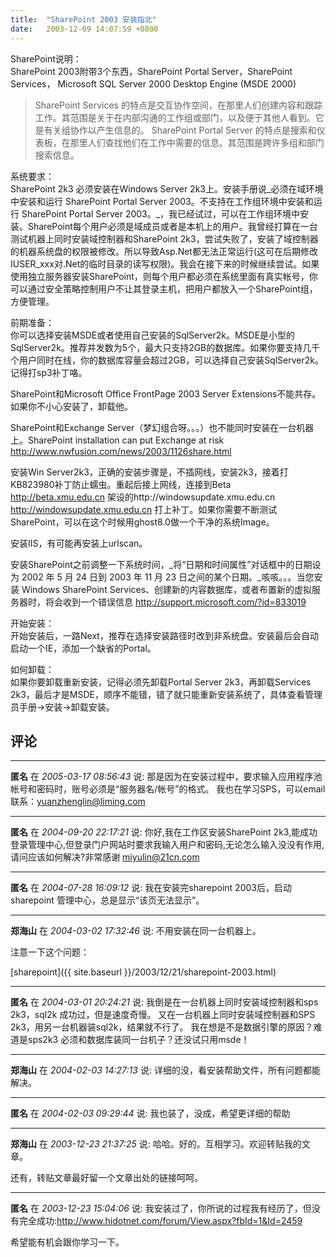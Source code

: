 ```yaml
---
title:  "SharePoint 2003 安装指北"
date:   2003-12-09 14:07:59 +0800
---
```


SharePoint说明：  
SharePoint 2003附带3个东西，SharePoint Portal Server，SharePoint Services， Microsoft SQL Server 2000 Desktop Engine (MSDE 2000)  

> SharePoint Services 的特点是交互协作空间，在那里人们创建内容和跟踪工作。其范围是关于在内部沟通的工作组或部门，以及便于其他人看到。它是有关组协作以产生信息的。
SharePoint Portal Server 的特点是搜索和仪表板，在那里人们查找他们在工作中需要的信息。其范围是跨许多组和部门搜索信息。

系统要求：  
SharePoint 2k3 必须安装在Windows Server 2k3上。安装手册说_必须在域环境中安装和运行 SharePoint Portal Server 2003。不支持在工作组环境中安装和运行 SharePoint Portal Server 2003。_，我已经试过，可以在工作组环境中安装。SharePoint每个用户必须是域成员或者是本机上的用户。我曾经打算在一台测试机器上同时安装域控制器和SharePoint 2k3，尝试失败了，安装了域控制器的机器系统盘的权限被修改。所以导致Asp.Net都无法正常运行(这可在后期修改IUSER_xxx对.Net的临时目录的读写权限)。我会在接下来的时候继续尝试。如果使用独立服务器安装SharePoint，则每个用户都必须在系统里面有真实帐号，你可以通过安全策略控制用户不让其登录主机，把用户都放入一个SharePoint组，方便管理。  

前期准备：  
你可以选择安装MSDE或者使用自己安装的SqlServer2k。MSDE是小型的SqlServer2k。推荐并发数为5个，最大只支持2GB的数据库。如果你要支持几千个用户同时在线，你的数据库容量会超过2GB，可以选择自己安装SqlServer2k。记得打sp3补丁咯。  

SharePoint和Microsoft Office FrontPage 2003 Server Extensions不能共存。如果你不小心安装了，卸载他。  

SharePoint和Exchange Server（梦幻组合呀。。。）也不能同时安装在一台机器上。SharePoint installation can put Exchange at risk http://www.nwfusion.com/news/2003/1126share.html

安装Win Server2k3，正确的安装步骤是，不插网线，安装2k3，接着打KB823980补丁防止蠕虫。重起后接上网线，连接到Beta http://beta.xmu.edu.cn 架设的http://windowsupdate.xmu.edu.cn http://windowsupdate.xmu.edu.cn 打上补丁。如果你需要不断测试SharePoint，可以在这个时候用ghost8.0做一个干净的系统Image。  

安装IIS，有可能再安装上urlscan。  

安装SharePoint之前调整一下系统时间，_将“日期和时间属性”对话框中的日期设为 2002 年 5 月 24 日到 2003 年 11 月 23 日之间的某个日期。_咳咳。。。当您安装 Windows SharePoint Services、创建新的内容数据库，或者布置新的虚拟服务器时，将会收到一个错误信息 http://support.microsoft.com/?id=833019

开始安装：  
开始安装后，一路Next，推荐在选择安装路径时改到非系统盘。安装最后会自动启动一个IE，添加一个缺省的Portal。  

如何卸载：  
如果你要卸载重新安装，记得必须先卸载Portal Server 2k3，再卸载Services 2k3，最后才是MSDE，顺序不能错，错了就只能重新安装系统了，具体查看管理员手册->安装->卸载安装。  


## 评论

*****
**匿名** 在 _2005-03-17 08:56:43_ 说: 那是因为在安装过程中，要求输入应用程序池帐号和密码时，账号必须是“服务器名/帐号”的格式。
我也在学习SPS，可以email联系：yuanzhenglin@liming.com

*****
**匿名** 在 _2004-09-20 22:17:21_ 说: 你好,我在工作区安装SharePoint 2k3,能成功登录管理中心,但登录门户网站时要求我输入用户和密码,无论怎么输入没没有作用,请问应该如何解决?非常感谢
miyulin@21cn.com

*****
**匿名** 在 _2004-07-28 16:09:12_ 说: 我在安装完sharepoint 2003后，启动sharepoint 管理中心，总是显示“该页无法显示”。

*****
**郑海山** 在 _2004-03-02 17:32:46_ 说: 不用安装在同一台机器上。

注意一下这个问题：

[sharepoint]({{ site.baseurl }}/2003/12/21/sharepoint-2003.html)

*****
**匿名** 在 _2004-03-01 20:24:21_ 说: 我倒是在一台机器上同时安装域控制器和sps 2k3，sql2k 成功过，但是速度奇慢。
又在一台机器上同时安装域控制器和SPS 2k3，用另一台机器装sql2k，结果就不行了。
我在想是不是数据引擎的原因？难道是sps2k3 必须和数据库装同一台机子？还没试只用msde！

*****
**郑海山** 在 _2004-02-03 14:27:13_ 说: 详细的没，看安装帮助文件，所有问题都能解决。

*****
**匿名** 在 _2004-02-03 09:29:44_ 说: 我也装了，没成，希望更详细的帮助

*****
**郑海山** 在 _2003-12-23 21:37:25_ 说: 哈哈。好的。互相学习。欢迎转贴我的文章。

还有，转贴文章最好留一个文章出处的链接呵呵。

*****
**匿名** 在 _2003-12-23 15:04:06_ 说: 我安装过了，你所说的过程我有经历了，但没有完全成功:http://www.hidotnet.com/forum/View.aspx?fbId=1&Id=2459

希望能有机会跟你学习一下。

